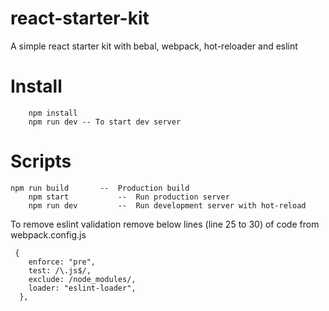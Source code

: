# react-starter-kit
A simple react starter kit with bebal, webpack, hot-reloader and eslint

# Install
        npm install
        npm run dev -- To start dev server


# Scripts
	npm run build		--  Production build
        npm start			--  Run production server 
        npm run dev		  	--  Run development server with hot-reload




To remove eslint validation remove below lines (line 25 to 30) of code from webpack.config.js

     {
        enforce: "pre",
        test: /\.js$/,
        exclude: /node_modules/,
        loader: "eslint-loader",
      },
